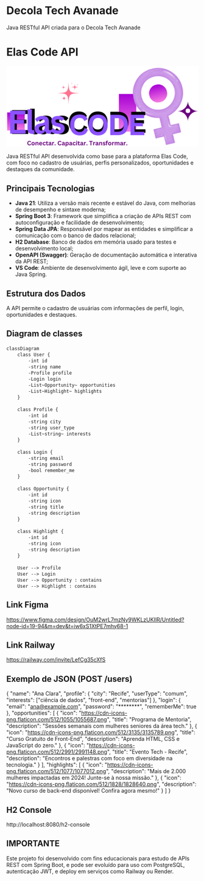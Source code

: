 # Decola Tech Avanade
Java RESTful API criada para o Decola Tech Avanade

# Elas Code API

<p align="center">
  <img src="src\main\Yellow and Green Modern Logo (2).png" alt="Logo Elas Code" width="550"/>
</p>


Java RESTful API desenvolvida como base para a plataforma Elas Code, com foco no cadastro de usuárias, perfis personalizados, oportunidades e destaques da comunidade.

## Principais Tecnologias

- **Java 21**: Utiliza a versão mais recente e estável do Java, com melhorias de desempenho e sintaxe moderna;
- **Spring Boot 3**: Framework que simplifica a criação de APIs REST com autoconfiguração e facilidade de desenvolvimento;
- **Spring Data JPA**: Responsável por mapear as entidades e simplificar a comunicação com o banco de dados relacional;
- **H2 Database**: Banco de dados em memória usado para testes e desenvolvimento local;
- **OpenAPI (Swagger)**: Geração de documentação automática e interativa da API REST;
- **VS Code**: Ambiente de desenvolvimento ágil, leve e com suporte ao Java Spring.

## Estrutura dos Dados

A API permite o cadastro de usuárias com informações de perfil, login, oportunidades e destaques.



## Diagram de classes



```mermaid
classDiagram
    class User {
        -int id
        -string name
        -Profile profile
        -Login login
        -List~Opportunity~ opportunities
        -List~Highlight~ highlights
    }

    class Profile {
        -int id
        -string city
        -string user_type
        -List~string~ interests
    }

    class Login {
        -string email
        -string password
        -bool remember_me
    }

    class Opportunity {
        -int id
        -string icon
        -string title
        -string description
    }

    class Highlight {
        -int id
        -string icon
        -string description
    }

    User --> Profile
    User --> Login
    User --> Opportunity : contains
    User --> Highlight : contains

```

## Link Figma
https://www.figma.com/design/OuM2wrL7mzNy9WKLzUKIlR/Untitled?node-id=19-94&m=dev&t=iw6xS1XtPE7mhy68-1

## Link Railway
https://railway.com/invite/LefCg35cXfS

## Exemplo de JSON (POST /users)
{
  "name": "Ana Clara",
  "profile": {
    "city": "Recife",
    "userType": "comum", 
    "interests": ["ciência de dados", "front-end", "mentorias"]
  },
  "login": {
    "email": "ana@example.com",
    "password": "********",
    "rememberMe": true
  },
  "opportunities": [
    {
      "icon": "https://cdn-icons-png.flaticon.com/512/1055/1055687.png",
      "title": "Programa de Mentoria",
      "description": "Sessões semanais com mulheres seniores da área tech."
    },
    {
      "icon": "https://cdn-icons-png.flaticon.com/512/3135/3135789.png",
      "title": "Curso Gratuito de Front-End",
      "description": "Aprenda HTML, CSS e JavaScript do zero."
    },
    {
      "icon": "https://cdn-icons-png.flaticon.com/512/2991/2991148.png",
      "title": "Evento Tech - Recife",
      "description": "Encontros e palestras com foco em diversidade na tecnologia."
    }
  ],
  "highlights": [
    {
      "icon": "https://cdn-icons-png.flaticon.com/512/1077/1077012.png",
      "description": "Mais de 2.000 mulheres impactadas em 2024! Junte-se à nossa missão."
    },
    {
      "icon": "https://cdn-icons-png.flaticon.com/512/1828/1828640.png",
      "description": "Novo curso de back-end disponível! Confira agora mesmo!"
    }
  ]
}



## H2 Console
http://localhost:8080/h2-console


## IMPORTANTE

Este projeto foi desenvolvido com fins educacionais para estudo de APIs REST com Spring Boot, e pode ser evoluído para uso com PostgreSQL, autenticação JWT, e deploy em serviços como Railway ou Render.

